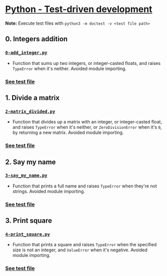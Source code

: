 # [Python - Test-driven development](https://intranet.hbtn.io/projects/2123)
**Note:** Execute test files with `python3 -m doctest -v <test file path>`

## 0. Integers addition
### [`0-add_integer.py`](0-add_integer.py)
* Function that sums up two integers, or integer-casted floats, and raises `TypeError` when it's neither. Avoided module importing.
### [See test file](tests/0-add_integer.txt)

## 1. Divide a matrix
### [`2-matrix_divided.py`](2-matrix_divided.py)
* Function that divides up a matrix with an integer, or integer-casted float, and raises `TypeError` when it's neither, or `ZeroDivisionError` when it's `0`, by returning a new matrix. Avoided module importing.
### [See test file](tests/2-matrix_divided.txt)

## 2. Say my name
### [`3-say_my_name.py`](3-say_my_name.py)
* Function that prints a full name and raises `TypeError` when they're not strings. Avoided module importing.
### [See test file](tests/3-say_my_name.txt)

## 3. Print square
### [`4-print_square.py`](4-print_square.py)
* Function that prints a square and raises `TypeError` when the specified size is not an integer, and `ValueError` when it's negative. Avoided module importing.
### [See test file](tests/4-print_square.txt)

